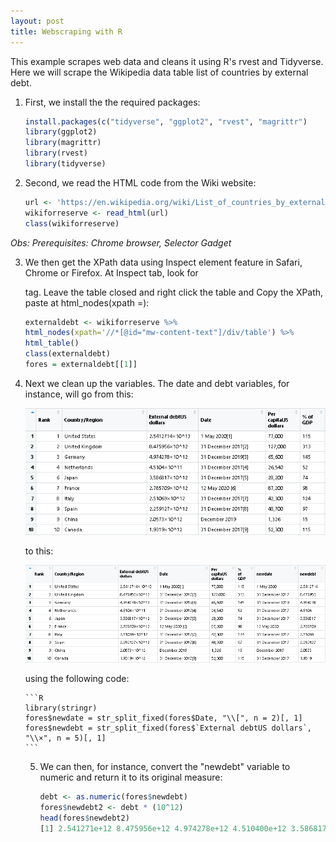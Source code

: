 ```yaml
---
layout: post
title: Webscraping with R
---
```


This example scrapes web data and cleans it using R's rvest and Tidyverse.
Here we will scrape the Wikipedia data table list of countries by external debt.

1. First, we install the the required packages:

    ```R
    install.packages(c("tidyverse", "ggplot2", "rvest", "magrittr")
    library(ggplot2)
    library(magrittr)
    library(rvest)
    library(tidyverse)

    ```

2. Second, we read  the HTML code from the Wiki website:

     ```R
    url <- 'https://en.wikipedia.org/wiki/List_of_countries_by_external_debt'
    wikiforreserve <- read_html(url)
    class(wikiforreserve)
     ```
*Obs: Prerequisites: Chrome browser, Selector Gadget*

3. We then get the XPath data using Inspect element feature in Safari, Chrome or Firefox. 
At Inspect tab, look for <table class=....> tag. Leave the table closed and 
right click the table and Copy the XPath, paste at html_nodes(xpath =):

    ```R
    externaldebt <- wikiforreserve %>%
    html_nodes(xpath='//*[@id="mw-content-text"]/div/table') %>%
    html_table()
    class(externaldebt)
    fores = externaldebt[[1]]
    ```

4. Next we clean up the variables. The date and debt variables, for instance, will go from this:

![Old Variable](https://github.com/pmcavallo/pmcavallo.github.io/blob/master/images/debt1.PNG?raw=true)

to this:

![New Variable](https://github.com/pmcavallo/pmcavallo.github.io/blob/master/images/debt3.PNG?raw=true)

using the following code:

    ```R
    library(stringr)
    fores$newdate = str_split_fixed(fores$Date, "\\[", n = 2)[, 1]
    fores$newdebt = str_split_fixed(fores$`External debtUS dollars`, "\\×", n = 5)[, 1]
    ```
    
5. We can then, for instance, convert the "newdebt" variable to numeric and return it to its original measure:

    ```R
    debt <- as.numeric(fores$newdebt)
    fores$newdebt2 <- debt * (10^12)
    head(fores$newdebt2)
    [1] 2.541271e+12 8.475956e+12 4.974278e+12 4.510400e+12 3.586817e+12 2.785709e+12
    ```
